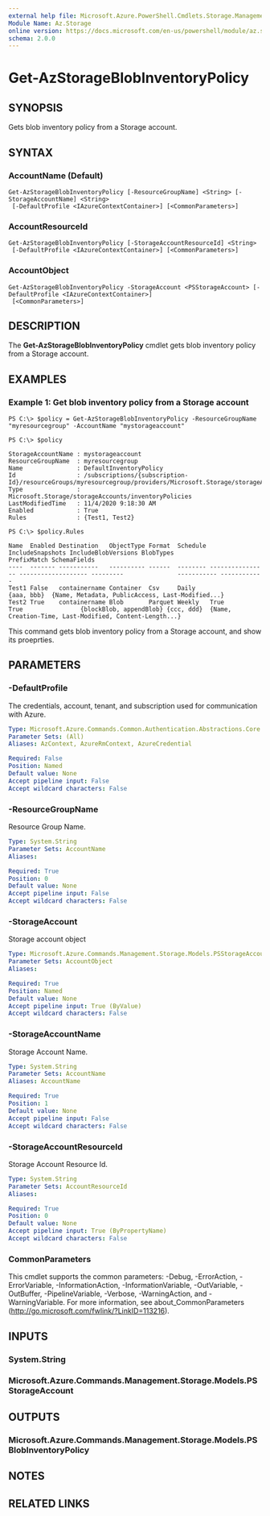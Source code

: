 ```yaml
---
external help file: Microsoft.Azure.PowerShell.Cmdlets.Storage.Management.dll-Help.xml
Module Name: Az.Storage
online version: https://docs.microsoft.com/en-us/powershell/module/az.storage/get-azstorageblobinventorypolicy
schema: 2.0.0
---
```


# Get-AzStorageBlobInventoryPolicy

## SYNOPSIS
Gets blob inventory policy from a Storage account.

## SYNTAX

### AccountName (Default)
```
Get-AzStorageBlobInventoryPolicy [-ResourceGroupName] <String> [-StorageAccountName] <String>
 [-DefaultProfile <IAzureContextContainer>] [<CommonParameters>]
```

### AccountResourceId
```
Get-AzStorageBlobInventoryPolicy [-StorageAccountResourceId] <String>
 [-DefaultProfile <IAzureContextContainer>] [<CommonParameters>]
```

### AccountObject
```
Get-AzStorageBlobInventoryPolicy -StorageAccount <PSStorageAccount> [-DefaultProfile <IAzureContextContainer>]
 [<CommonParameters>]
```

## DESCRIPTION
The **Get-AzStorageBlobInventoryPolicy** cmdlet gets blob inventory policy from a Storage account.

## EXAMPLES

### Example 1: Get blob inventory policy from a Storage account
```
PS C:\> $policy = Get-AzStorageBlobInventoryPolicy -ResourceGroupName "myresourcegroup" -AccountName "mystorageaccount"

PS C:\> $policy 

StorageAccountName : mystorageaccount
ResourceGroupName  : myresourcegroup
Name               : DefaultInventoryPolicy
Id                 : /subscriptions/{subscription-Id}/resourceGroups/myresourcegroup/providers/Microsoft.Storage/storageAccounts/mystorageaccount/inventoryPolicies/default
Type               : Microsoft.Storage/storageAccounts/inventoryPolicies
LastModifiedTime   : 11/4/2020 9:18:30 AM
Enabled            : True
Rules              : {Test1, Test2}

PS C:\> $policy.Rules

Name  Enabled Destination   ObjectType Format  Schedule IncludeSnapshots IncludeBlobVersions BlobTypes               PrefixMatch SchemaFields                                           
----  ------- -----------   ---------- ------  -------- ---------------- ------------------- ---------               ----------- ------------                                           
Test1 False   containername Container  Csv     Daily                                                                 {aaa, bbb}  {Name, Metadata, PublicAccess, Last-Modified...}       
Test2 True    containername Blob       Parquet Weekly   True             True                {blockBlob, appendBlob} {ccc, ddd}  {Name, Creation-Time, Last-Modified, Content-Length...}
```

This command gets blob inventory policy from a Storage account, and show its proeprties.

## PARAMETERS

### -DefaultProfile
The credentials, account, tenant, and subscription used for communication with Azure.

```yaml
Type: Microsoft.Azure.Commands.Common.Authentication.Abstractions.Core.IAzureContextContainer
Parameter Sets: (All)
Aliases: AzContext, AzureRmContext, AzureCredential

Required: False
Position: Named
Default value: None
Accept pipeline input: False
Accept wildcard characters: False
```

### -ResourceGroupName
Resource Group Name.

```yaml
Type: System.String
Parameter Sets: AccountName
Aliases:

Required: True
Position: 0
Default value: None
Accept pipeline input: False
Accept wildcard characters: False
```

### -StorageAccount
Storage account object

```yaml
Type: Microsoft.Azure.Commands.Management.Storage.Models.PSStorageAccount
Parameter Sets: AccountObject
Aliases:

Required: True
Position: Named
Default value: None
Accept pipeline input: True (ByValue)
Accept wildcard characters: False
```

### -StorageAccountName
Storage Account Name.

```yaml
Type: System.String
Parameter Sets: AccountName
Aliases: AccountName

Required: True
Position: 1
Default value: None
Accept pipeline input: False
Accept wildcard characters: False
```

### -StorageAccountResourceId
Storage Account Resource Id.

```yaml
Type: System.String
Parameter Sets: AccountResourceId
Aliases:

Required: True
Position: 0
Default value: None
Accept pipeline input: True (ByPropertyName)
Accept wildcard characters: False
```

### CommonParameters
This cmdlet supports the common parameters: -Debug, -ErrorAction, -ErrorVariable, -InformationAction, -InformationVariable, -OutVariable, -OutBuffer, -PipelineVariable, -Verbose, -WarningAction, and -WarningVariable. For more information, see about_CommonParameters (http://go.microsoft.com/fwlink/?LinkID=113216).

## INPUTS

### System.String

### Microsoft.Azure.Commands.Management.Storage.Models.PSStorageAccount

## OUTPUTS

### Microsoft.Azure.Commands.Management.Storage.Models.PSBlobInventoryPolicy

## NOTES

## RELATED LINKS
